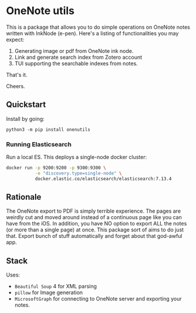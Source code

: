 # OneNote utils

This is a package that allows you to do simple operations on OneNote notes written with InkNode (e-pen).
Here's a listing of functionalities you may expect:

1. Generating image or pdf from OneNote ink node.
2. Link and generate search index from Zotero account 
3. TUI supporting the searchable indexes from notes. 

That's it.

Cheers.

## Quickstart

Install by going:

```
python3 -m pip install onenutils
```

### Running Elasticsearch

Run a local ES. This deploys a single-node docker cluster:

```bash
docker run -p 9200:9200 -p 9300:9300 \
           -e "discovery.type=single-node" \
           docker.elastic.co/elasticsearch/elasticsearch:7.13.4
```

## Rationale

The OneNote export to PDF is simply terrible experience. The pages are weirdly cut and moved around instead of a continuous page like you can have from the iOS. In addition, you have NO option to export ALL the notes (or more than a single page) at once.
This package sort of aims to do just that. Export bunch of stuff automatically and forget about that god-awful app.

## Stack

Uses:

- `Beautiful Soup` 4 for XML parsing
- `pillow` for Image generation
- `MicrosoftGraph` for connecting to OneNote server and exporting your notes.
